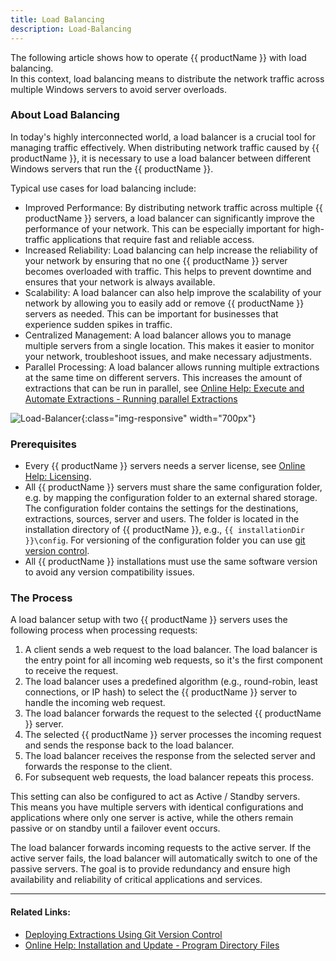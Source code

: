 ```yaml
---
title: Load Balancing
description: Load-Balancing
---
```


The following article shows how to operate {{ productName }} with load balancing.<br>
In this context, load balancing means to distribute the network traffic across multiple Windows servers to avoid server overloads. 

### About Load Balancing

In today's highly interconnected world, a load balancer is a crucial tool for managing traffic effectively. 
When distributing network traffic caused by {{ productName }}, it is necessary to use a load balancer between different Windows servers that run the {{ productName }}.

Typical use cases for load balancing include:
- Improved Performance: By distributing network traffic across multiple {{ productName }} servers, a load balancer can significantly improve the performance of your network. 
This can be especially important for high-traffic applications that require fast and reliable access.
- Increased Reliability: Load balancing can help increase the reliability of your network by ensuring that no one {{ productName }} server becomes overloaded with traffic. 
This helps to prevent downtime and ensures that your network is always available.
- Scalability: A load balancer can also help improve the scalability of your network by allowing you to easily add or remove {{ productName }} servers as needed. 
This can be important for businesses that experience sudden spikes in traffic.
- Centralized Management: A load balancer allows you to manage multiple servers from a single location. 
This makes it easier to monitor your network, troubleshoot issues, and make necessary adjustments.
- Parallel Processing: A load balancer allows running multiple extractions at the same time on different servers. 
This increases the amount of extractions that can be run in parallel, see [Online Help: Execute and Automate Extractions - Running parallel Extractions](https://help.theobald-software.com/en/xtract-universal/execute-and-automate-extractions#running-parallel-extractions)

![Load-Balancer](../assets/images/xu/articles/load-balancer.png){:class="img-responsive" width="700px"}

### Prerequisites

- Every {{ productName }} servers needs a server license, see [Online Help: Licensing](https://help.theobald-software.com/en/xtract-universal/introduction/license).
- All {{ productName }} servers must share the same configuration folder, e.g. by mapping the configuration folder to an external shared storage. 
The configuration folder contains the settings for the destinations, extractions, sources, server and users.
The folder is located in the installation directory of {{ productName }}, e.g., `{{ installationDir }}\config`.
For versioning of the configuration folder you can use [git version control](https://kb.theobald-software.com/xtract-universal/deploying-extractions-using-Git-version-control).
- All {{ productName }} installations must use the same software version to avoid any version compatibility issues.

### The Process

A load balancer setup with two {{ productName }} servers uses the following process when processing requests:
<!--- Sending a request to a load balancer setup with two {{ productName }} servers triggers the following process: -->

1. A client sends a web request to the load balancer. The load balancer is the entry point for all incoming web requests, so it's the first component to receive the request.
2. The load balancer uses a predefined algorithm (e.g., round-robin, least connections, or IP hash) to select the {{ productName }} server to handle the incoming web request.
3. The load balancer forwards the request to the selected {{ productName }} server.
4. The selected {{ productName }} server processes the incoming request and sends the response back to the load balancer.
5. The load balancer receives the response from the selected server and forwards the response to the client.
6. For subsequent web requests, the load balancer repeats this process.


This setting can also be configured to act as Active / Standby servers. <br>
This means you have multiple servers with identical configurations and applications where only one server is active, while the others remain passive or on standby until a failover event occurs.

The load balancer forwards incoming requests to the active server. If the active server fails, the load balancer will automatically switch to one of the passive servers.
The goal is to provide redundancy and ensure high availability and reliability of critical applications and services.

****
#### Related Links:
- [Deploying Extractions Using Git Version Control](https://kb.theobald-software.com/xtract-universal/deploying-extractions-using-Git-version-control)
- [Online Help: Installation and Update - Program Directory Files](https://help.theobald-software.com/en/xtract-universal/introduction/installation-and-update#program-directory-files)
